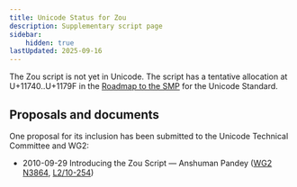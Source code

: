 ```yaml
---
title: Unicode Status for Zou
description: Supplementary script page
sidebar:
    hidden: true
lastUpdated: 2025-09-16
---
```


The Zou script is not yet in Unicode. The script has a tentative allocation at U+11740..U+1179F in the [Roadmap to the SMP](http://www.unicode.org/roadmaps/smp/) for the Unicode Standard.

## Proposals and documents

One proposal for its inclusion has been submitted to the Unicode Technical Committee and WG2:
- 2010-09-29 Introducing the Zou Script — Anshuman Pandey ([WG2 N3864](https://www.unicode.org/wg2/docs/n3864.pdf), [L2/10-254](http://www.unicode.org/cgi-bin/GetMatchingDocs.pl?L2/10-254))

